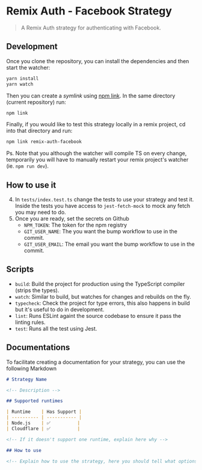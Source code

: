 # Remix Auth - Facebook Strategy

> A Remix Auth strategy for authenticating with Facebook.

## Development

Once you clone the repository, you can install the dependencies and then start the watcher:

```bash
yarn install
yarn watch
```

Then you can create a _symlink_ using [npm link](https://docs.npmjs.com/cli/v8/commands/npm-link). In the same directory (current repository) run:

```bash
npm link
```

Finally, if you would like to test this strategy locally in a remix project, cd into that directory and run:

```bash
npm link remix-auth-facebook
```

Ps. Note that you although the watcher will compile TS on every change, temporarily you will have to manually restart your remix project's watcher (ie. `npm run dev`).

## How to use it

4. In `tests/index.test.ts` change the tests to use your strategy and test it. Inside the tests you have access to `jest-fetch-mock` to mock any fetch you may need to do.
5. Once you are ready, set the secrets on Github
   - `NPM_TOKEN`: The token for the npm registry
   - `GIT_USER_NAME`: The you want the bump workflow to use in the commit.
   - `GIT_USER_EMAIL`: The email you want the bump workflow to use in the commit.

## Scripts

- `build`: Build the project for production using the TypeScript compiler (strips the types).
- `watch`: Similar to build, but watches for changes and rebuilds on the fly.
- `typecheck`: Check the project for type errors, this also happens in build but it's useful to do in development.
- `lint`: Runs ESLint againt the source codebase to ensure it pass the linting rules.
- `test`: Runs all the test using Jest.

## Documentations

To facilitate creating a documentation for your strategy, you can use the following Markdown

```markdown
# Strategy Name

<!-- Description -->

## Supported runtimes

| Runtime    | Has Support |
| ---------- | ----------- |
| Node.js    | ✅          |
| Cloudflare | ✅          |

<!-- If it doesn't support one runtime, explain here why -->

## How to use

<!-- Explain how to use the strategy, here you should tell what options it expects from the developer when instantiating the strategy -->
```
